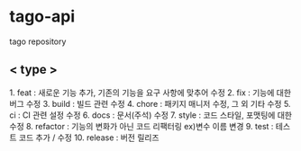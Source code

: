 # tago-api
tago repository



<h2>< type ></h2>
1. feat : 새로운 기능 추가, 기존의 기능을 요구 사항에 맞추어 수정
2. fix : 기능에 대한 버그 수정
3. build : 빌드 관련  수정
4. chore : 패키지 매니저 수정, 그 외 기타 수정
5. ci : CI 관련 설정 수정
6. docs : 문서(주석) 수정
7. style : 코드 스타일, 포맷팅에 대한 수정
8. refactor : 기능의 변화가 아닌 코드 리팩터링 ex)변수 이름 변경
9. test : 테스트 코드 추가 / 수정
10. release : 버전 릴리즈 
